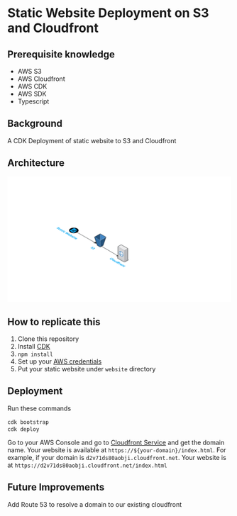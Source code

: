 # Static Website Deployment on S3 and Cloudfront

## Prerequisite knowledge
- AWS S3
- AWS Cloudfront
- AWS CDK
- AWS SDK
- Typescript

## Background

A CDK Deployment of static website to S3 and Cloudfront

## Architecture
![Architecture Diagram](docs/images/architecture.png)

## How to replicate this

1. Clone this repository
1. Install [CDK](https://docs.aws.amazon.com/cdk/latest/guide/cli.html)
2. `npm install`
2. Set up your [AWS credentials](https://docs.aws.amazon.com/cli/latest/userguide/cli-configure-files.html)
3. Put your static website under `website` directory

## Deployment

Run these commands
```
cdk bootstrap
cdk deploy
```

Go to your AWS Console and go to [Cloudfront Service](https://console.aws.amazon.com/cloudfront/home) and get the domain name. Your website is available at `https://${your-domain}/index.html`. For example, if your domain is `d2v71ds80aobji.cloudfront.net`. Your website is at `https://d2v71ds80aobji.cloudfront.net/index.html`

## Future Improvements

Add Route 53 to resolve a domain to our existing cloudfront
